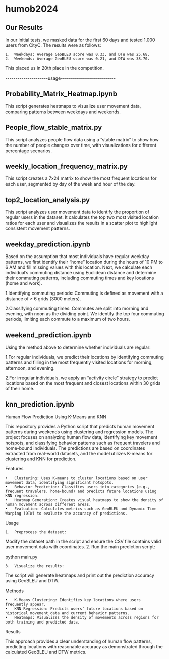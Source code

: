 # humob2024
## Our Results

In our initial tests, we masked data for the first 60 days and tested 1,000 users from CityC. The results were as follows:

	1.	Weekdays: Average GeoBLEU score was 0.33, and DTW was 25.68.
	2.	Weekends: Average GeoBLEU score was 0.21, and DTW was 38.70.

This placed us in 20th place in the competition.

---------------------usage---------------------------
## Probability_Matrix_Heatmap.ipynb

This script generates heatmaps to visualize user movement data, comparing patterns between weekdays and weekends.

## People_flow_stable_matrix.py

This script analyzes people flow data using a “stable matrix” to show how the number of people changes over time, with visualizations for different percentage scenarios.

## weekly_location_frequency_matrix.py

This script creates a 7x24 matrix to show the most frequent locations for each user, segmented by day of the week and hour of the day.

## top2_location_analysis.py

This script analyzes user movement data to identify the proportion of regular users in the dataset. It calculates the top two most visited location ratios for each user and visualizes the results in a scatter plot to highlight consistent movement patterns.

## weekday_prediction.ipynb

Based on the assumption that most individuals have regular weekday patterns, we first identify their “home” location during the hours of 10 PM to 6 AM and fill missing values with this location. Next, we calculate each individual’s commuting distance using Euclidean distance and determine their commuting patterns, including commuting times and key locations (home and work).

1.Identifying commuting periods: Commuting is defined as movement with a distance of ≥ 6 grids (3000 meters).

2.Classifying commuting times: Commutes are split into morning and evening, with noon as the dividing point. We identify the top four commuting periods, limiting each commute to a maximum of two hours.

## weekend_prediction.ipynb
Using the method above to determine whether individuals are regular:

1.For regular individuals, we predict their locations by identifying commuting patterns and filling in the most frequently visited locations for morning, afternoon, and evening.

2.For irregular individuals, we apply an “activity circle” strategy to predict locations based on the most frequent and closest locations within 30 grids of their home.

## knn_prediction.ipynb
Human Flow Prediction Using K-Means and KNN

This repository provides a Python script that predicts human movement patterns during weekends using clustering and regression models. The project focuses on analyzing human flow data, identifying key movement hotspots, and classifying behavior patterns such as frequent travelers and home-bound individuals. The predictions are based on coordinates extracted from real-world datasets, and the model utilizes K-means for clustering and KNN for prediction.

Features

	•	Clustering: Uses K-means to cluster locations based on user movement data, identifying significant hotspots.
	•	Behavior Prediction: Classifies users into categories (e.g., frequent travelers, home-bound) and predicts future locations using KNN regression.
	•	Heatmap Generation: Creates visual heatmaps to show the density of human movement across different areas.
	•	Evaluation: Calculates metrics such as GeoBLEU and Dynamic Time Warping (DTW) to evaluate the accuracy of predictions.

Usage

	1.	Preprocess the dataset:
Modify the dataset path in the script and ensure the CSV file contains valid user movement data with coordinates.
	2.	Run the main prediction script:

python main.py


	3.	Visualize the results:
The script will generate heatmaps and print out the prediction accuracy using GeoBLEU and DTW.

Methods

	•	K-Means Clustering: Identifies key locations where users frequently appear.
	•	KNN Regression: Predicts users’ future locations based on historical movement data and current behavior patterns.
	•	Heatmaps: Visualizes the density of movements across regions for both training and predicted data.

Results

This approach provides a clear understanding of human flow patterns, predicting locations with reasonable accuracy as demonstrated through the calculated GeoBLEU and DTW metrics.
